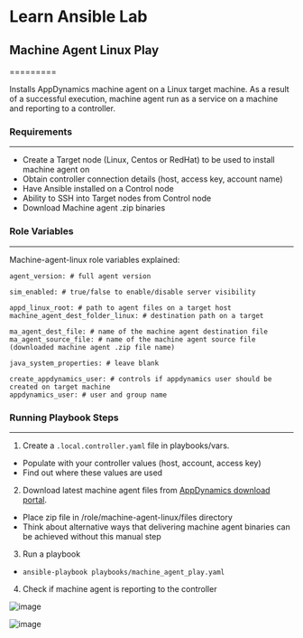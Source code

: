 # Learn Ansible Lab

## Machine Agent Linux Play
=========

Installs AppDynamics machine agent on a Linux target machine. 
As a result of a successful execution, machine agent run as a service on a machine and reporting to a controller.

### Requirements
------------

- Create a Target node (Linux, Centos or RedHat) to be used to install machine agent on
- Obtain controller connection details (host, access key, account name)
- Have Ansible installed on a Control node
- Ability to SSH into Target nodes from Control node
- Download Machine agent .zip binaries

### Role Variables
--------------
Machine-agent-linux role variables explained:

```
agent_version: # full agent version

sim_enabled: # true/false to enable/disable server visibility

appd_linux_root: # path to agent files on a target host
machine_agent_dest_folder_linux: # destination path on a target

ma_agent_dest_file: # name of the machine agent destination file
ma_agent_source_file: # name of the machine agent source file (downloaded machine agent .zip file name)

java_system_properties: # leave blank

create_appdynamics_user: # controls if appdynamics user should be created on target machine
appdynamics_user: # user and group name
```

### Running Playbook Steps
----------------

1. Create a `.local.controller.yaml` file in playbooks/vars. 
- Populate with your controller values (host, account, access key)
- Find out where these values are used

2. Download latest machine agent files from [AppDynamics download portal](https://accounts.appdynamics.com/downloads). 
- Place zip file in /role/machine-agent-linux/files directory
- Think about alternative ways that delivering machine agent binaries can be achieved without this manual step

3. Run a playbook
- `ansible-playbook playbooks/machine_agent_play.yaml`

4. Check if machine agent is reporting to the controller

![image](https://user-images.githubusercontent.com/82029748/158177488-eb6d8388-7576-4092-aece-ded9a49014f4.png)


![image](https://user-images.githubusercontent.com/82029748/158177026-86b4bb1f-6f69-41ee-bf04-85c4faeff169.png)


